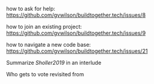 ---
---

<span class="fixme">how to ask for help: https://github.com/gvwilson/buildtogether.tech/issues/8</span>

<span class="fixme">how to join an existing project: https://github.com/gvwilson/buildtogether.tech/issues/9</span>

<span class="fixme">how to navigate a new code base: https://github.com/gvwilson/buildtogether.tech/issues/21</span>

<span class="fixme">Summarize <cite>Sholler2019</cite> in an interlude</span>

<span class="fixme">Who gets to vote revisited from <span x="important"/></span>
